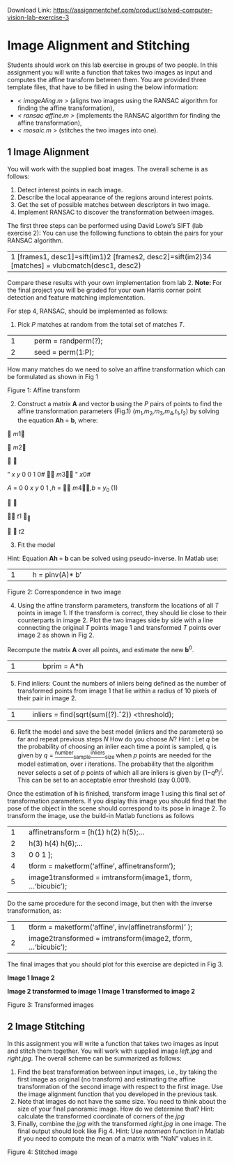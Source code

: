 Download Link: https://assignmentchef.com/product/solved-computer-vision-lab-exercise-3
<br>
<h1> Image Alignment and Stitching</h1>

Students should work on this lab exercise in groups of two people. In this assignment you will write a function that takes two images as input and computes the affine transform between them. You are provided three template files, that have to be filled in using the below information:

<ul>

 <li><em>&lt; imageAling.m &gt; </em>(aligns two images using the RANSAC algorithm for finding the affine transformation),</li>

 <li><em>&lt; ransac affine.m &gt; </em>(implements the RANSAC algorithm for finding the affine transformation),</li>

 <li><em>&lt; mosaic.m &gt; </em>(stitches the two images into one).</li>

</ul>

<h2>1       Image Alignment</h2>

You will work with the supplied boat images. The overall scheme is as follows:

<ol>

 <li>Detect interest points in each image.</li>

 <li>Describe the local appearance of the regions around interest points.</li>

 <li>Get the set of possible matches between descriptors in two image.</li>

 <li>Implement RANSAC to discover the transformation between images.</li>

</ol>

The first three steps can be performed using David Lowe’s SIFT (lab exercise 2): You can use the following functions to obtain the pairs for your RANSAC algorithm.

<table width="527">

 <tbody>

  <tr>

   <td width="527">1      [frames1, desc1]=sift(im1)2      [frames2, desc2]=sift(im2)34 [matches] = vlubcmatch(desc1, desc2)</td>

  </tr>

 </tbody>

</table>

Compare these results with your own implementation from lab 2. <strong>Note: </strong>For the final project you will be graded for your own Harris corner point detection and feature matching implementation.

For step 4, RANSAC, should be implemented as follows:

<ol>

 <li>Pick <em>P </em>matches at random from the total set of matches <em>T</em>.</li>

</ol>

<table width="488">

 <tbody>

  <tr>

   <td width="39">1</td>

   <td width="448">perm = randperm(?);</td>

  </tr>

  <tr>

   <td width="39">2</td>

   <td width="448">seed = perm(1:P);</td>

  </tr>

 </tbody>

</table>

How many matches do we need to solve an affine transformation which can be formulated as shown in Fig 1

Figure 1: Affine transform

<ol start="2">

 <li>Construct a matrix <strong>A </strong>and vector <strong>b </strong>using the <em>P </em>pairs of points to find the affine transformation parameters (Fig.1) (<em>m</em><sub>1</sub><em>,m</em><sub>2</sub><em>,m</em><sub>3</sub><em>,m</em><sub>4</sub><em>,t</em><sub>1</sub><em>,t</em><sub>2</sub>) by solving the equation <strong>Ah </strong>= <strong>b</strong>, where:</li>

</ol>

 <em>m</em>1

 <em>m</em>2

 

” <em>x    y    </em>0   0   1   0#        <em>m</em>3       ” <em>x</em>0#

<em>A </em>=     0    0    <em>x    y    </em>0    1 <em>,h </em>=  <em>m</em>4<em>,b </em>=      <em>y</em><sub>0                              </sub>(1)

 

 <em>t</em>1 <sub></sub>

  <em>t</em>2

<ol start="3">

 <li>Fit the model</li>

</ol>

Hint: Equation <strong>Ah </strong>= <strong>b </strong>can be solved using pseudo-inverse. In Matlab use:

<table width="488">

 <tbody>

  <tr>

   <td width="35">1</td>

   <td width="453">h = pinv(A)* b’</td>

  </tr>

 </tbody>

</table>

Figure 2: Correspondence in two image

<ol start="4">

 <li>Using the affine transform parameters, transform the locations of all <em>T </em>points in image 1. If the transform is correct, they should lie close to their counterparts in image 2. Plot the two images side by side with a line connecting the original <em>T </em>points image 1 and transformed <em>T </em>points over image 2 as shown in Fig 2.</li>

</ol>

Recompute the matrix <strong>A </strong>over all points, and estimate the new <strong>b</strong><sup>0</sup>.

<table width="488">

 <tbody>

  <tr>

   <td width="59">1</td>

   <td width="429">bprim = A*h</td>

  </tr>

 </tbody>

</table>

<ol start="5">

 <li>Find inliers: Count the numbers of inliers being defined as the number of transformed points from image 1 that lie within a radius of 10 pixels of their pair in image 2.</li>

</ol>

<table width="488">

 <tbody>

  <tr>

   <td width="35">1</td>

   <td width="453">inliers = find(sqrt(sum((?).ˆ2)) <em>&lt;</em>threshold);</td>

  </tr>

 </tbody>

</table>

<ol start="6">

 <li>Refit the model and save the best model (inliers and the parameters) so far and repeat previous steps <em>N </em> How do you choose <em>N</em>? Hint : Let <em>q </em>be the probability of choosing an inlier each time a point is sampled, <em>q </em>is given by <em>q </em>= <u><sup>number</sup></u><sub>sample</sub><u><sup>inliers</sup></u><sub>size </sub>when <em>p </em>points are needed for the model estimation, over <em>i </em>iterations. The probability that the algorithm never selects a set of <em>p </em>points of which all are inliers is given by (1−<em>q<sup>p</sup></em>)<em><sup>i</sup></em>. This can be set to an acceptable error threshold (say 0.001).</li>

</ol>

Once the estimation of <strong>h </strong>is finished, transform image 1 using this final set of transformation parameters. If you display this image you should find that the pose of the object in the scene should correspond to its pose in image 2. To transform the image, use the build-in Matlab functions as follows

<table width="527">

 <tbody>

  <tr>

   <td width="28">1</td>

   <td width="499">affinetransform = [h(1) h(2) h(5);…</td>

  </tr>

  <tr>

   <td width="28">2</td>

   <td width="499">h(3) h(4) h(6);…</td>

  </tr>

  <tr>

   <td width="28">3</td>

   <td width="499">                                                               0           0           1         ];</td>

  </tr>

  <tr>

   <td width="28">4</td>

   <td width="499">tform = maketform(‘affine’, affinetransform’);</td>

  </tr>

  <tr>

   <td width="28">5</td>

   <td width="499">image1transformed = imtransform(image1, tform, …‘bicubic’);</td>

  </tr>

 </tbody>

</table>

Do the same procedure for the second image, but then with the inverse transformation, as:

<table width="527">

 <tbody>

  <tr>

   <td width="28">1</td>

   <td width="499">tform = maketform(‘affine’, inv(affinetransform)’ );</td>

  </tr>

  <tr>

   <td width="28">2</td>

   <td width="499">image2transformed = imtransform(image2, tform, …‘bicubic’);</td>

  </tr>

 </tbody>

</table>

The final images that you should plot for this exercise are depicted in Fig 3.

<strong>Image 1                                                               Image 2</strong>

<strong>Image 2 transformed to image 1                          Image 1 transformed to image 2</strong>

Figure 3: Transformed images

<h2>2       Image Stitching</h2>

In this assignment you will write a function that takes two images as input and stitch them together. You will work with supplied image <em>left.jpg </em>and <em>right.jpg</em>. The overall scheme can be summarized as follows:

<ol>

 <li>Find the best transformation between input images, i.e., by taking the first image as original (no transform) and estimating the affine transformation of the second image with respect to the first image. Use the image alignment function that you developed in the previous task.</li>

 <li>Note that images do not have the same size. You need to think about the size of your final panoramic image. How do we determine that? Hint: calculate the transformed coordinate of corners of the <em>jpg</em></li>

 <li>Finally, combine the <em>jpg </em>with the transformed <em>right.jpg </em>in one image. The final output should look like Fig 4. Hint: Use <em>nanmean </em>function in Matlab if you need to compute the mean of a matrix with ”NaN” values in it.</li>

</ol>

Figure 4: Stitched image